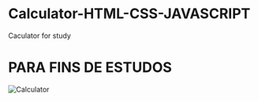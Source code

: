 # Calculator-HTML-CSS-JAVASCRIPT
Caculator for study

# PARA FINS DE ESTUDOS

![Calculator](Calculator-HTML-CSS-JAVASCRIPT/calculator.PNG)
